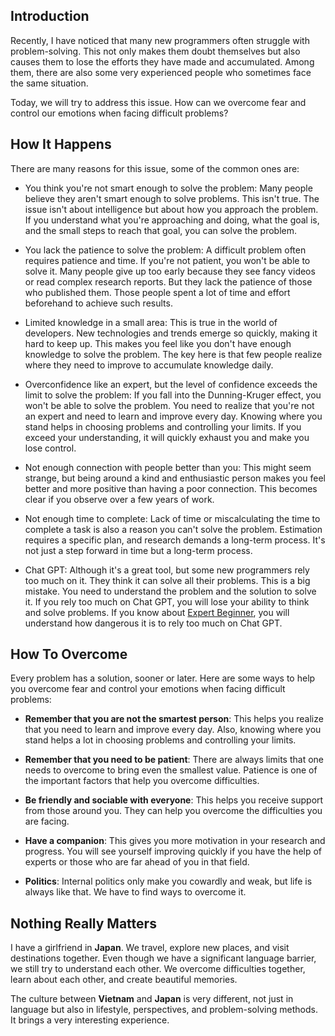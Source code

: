 
## Introduction

Recently, I have noticed that many new programmers often struggle with problem-solving. This not only makes them doubt themselves but also causes them to lose the efforts they have made and accumulated. Among them, there are also some very experienced people who sometimes face the same situation.

Today, we will try to address this issue. How can we overcome fear and control our emotions when facing difficult problems?

## How It Happens

There are many reasons for this issue, some of the common ones are:

- You think you're not smart enough to solve the problem: Many people believe they aren't smart enough to solve problems. This isn't true. The issue isn't about intelligence but about how you approach the problem. If you understand what you're approaching and doing, what the goal is, and the small steps to reach that goal, you can solve the problem.

- You lack the patience to solve the problem: A difficult problem often requires patience and time. If you're not patient, you won't be able to solve it. Many people give up too early because they see fancy videos or read complex research reports. But they lack the patience of those who published them. Those people spent a lot of time and effort beforehand to achieve such results.

- Limited knowledge in a small area: This is true in the world of developers. New technologies and trends emerge so quickly, making it hard to keep up. This makes you feel like you don't have enough knowledge to solve the problem. The key here is that few people realize where they need to improve to accumulate knowledge daily.

- Overconfidence like an expert, but the level of confidence exceeds the limit to solve the problem: If you fall into the Dunning-Kruger effect, you won't be able to solve the problem. You need to realize that you're not an expert and need to learn and improve every day. Knowing where you stand helps in choosing problems and controlling your limits. If you exceed your understanding, it will quickly exhaust you and make you lose control.

- Not enough connection with people better than you: This might seem strange, but being around a kind and enthusiastic person makes you feel better and more positive than having a poor connection. This becomes clear if you observe over a few years of work.

- Not enough time to complete: Lack of time or miscalculating the time to complete a task is also a reason you can't solve the problem. Estimation requires a specific plan, and research demands a long-term process. It's not just a step forward in time but a long-term process.

- Chat GPT: Although it's a great tool, but some new programmers rely too much on it. They think it can solve all their problems. This is a big mistake. You need to understand the problem and the solution to solve it. If you rely too much on Chat GPT, you will lose your ability to think and solve problems. If you know about [Expert Beginner](https://medium.com/@housefrommars/what-is-expert-beginner-and-how-to-avoid-becoming-one-5b540890227f), you will understand how dangerous it is to rely too much on Chat GPT.

## How To Overcome

Every problem has a solution, sooner or later. Here are some ways to help you overcome fear and control your emotions when facing difficult problems:

- **Remember that you are not the smartest person**: This helps you realize that you need to learn and improve every day. Also, knowing where you stand helps a lot in choosing problems and controlling your limits.

- **Remember that you need to be patient**: There are always limits that one needs to overcome to bring even the smallest value. Patience is one of the important factors that help you overcome difficulties.

- **Be friendly and sociable with everyone**: This helps you receive support from those around you. They can help you overcome the difficulties you are facing.

- **Have a companion**: This gives you more motivation in your research and progress. You will see yourself improving quickly if you have the help of experts or those who are far ahead of you in that field.

- **Politics**: Internal politics only make you cowardly and weak, but life is always like that. We have to find ways to overcome it.

## Nothing Really Matters

I have a girlfriend in **Japan**. We travel, explore new places, and visit destinations together. Even though we have a significant language barrier, we still try to understand each other. We overcome difficulties together, learn about each other, and create beautiful memories.

The culture between **Vietnam** and **Japan** is very different, not just in language but also in lifestyle, perspectives, and problem-solving methods. It brings a very interesting experience.

